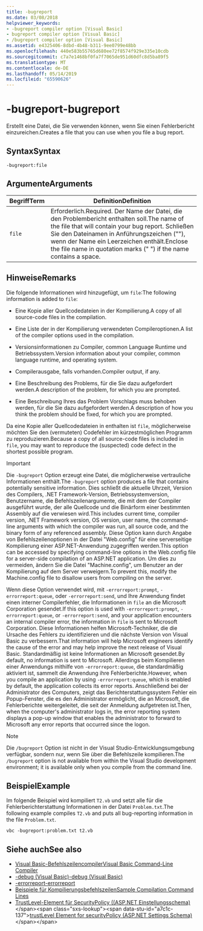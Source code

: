 ```yaml
---
title: -bugreport
ms.date: 03/08/2018
helpviewer_keywords:
- -bugreport compiler option [Visual Basic]
- bugreport compiler option [Visual Basic]
- /bugreport compiler option [Visual Basic]
ms.assetid: e4325406-8dbd-4b48-b311-9ee0799e48bb
ms.openlocfilehash: 440e583b55765d680ee72f8574f929e335e10cdb
ms.sourcegitcommit: c7a7e1468bf0fa7f7065de951d60dfc8d5ba89f5
ms.translationtype: MT
ms.contentlocale: de-DE
ms.lasthandoff: 05/14/2019
ms.locfileid: "65590626"
---
```

# <a name="-bugreport"></a><span data-ttu-id="a7c1c-102">-bugreport</span><span class="sxs-lookup"><span data-stu-id="a7c1c-102">-bugreport</span></span>
<span data-ttu-id="a7c1c-103">Erstellt eine Datei, die Sie verwenden können, wenn Sie einen Fehlerbericht einzureichen.</span><span class="sxs-lookup"><span data-stu-id="a7c1c-103">Creates a file that you can use when you file a bug report.</span></span>  
  
## <a name="syntax"></a><span data-ttu-id="a7c1c-104">Syntax</span><span class="sxs-lookup"><span data-stu-id="a7c1c-104">Syntax</span></span>  
  
```  
-bugreport:file  
```  
  
## <a name="arguments"></a><span data-ttu-id="a7c1c-105">Argumente</span><span class="sxs-lookup"><span data-stu-id="a7c1c-105">Arguments</span></span>  
  
|<span data-ttu-id="a7c1c-106">Begriff</span><span class="sxs-lookup"><span data-stu-id="a7c1c-106">Term</span></span>|<span data-ttu-id="a7c1c-107">Definition</span><span class="sxs-lookup"><span data-stu-id="a7c1c-107">Definition</span></span>|  
|---|---|  
|`file`|<span data-ttu-id="a7c1c-108">Erforderlich.</span><span class="sxs-lookup"><span data-stu-id="a7c1c-108">Required.</span></span> <span data-ttu-id="a7c1c-109">Der Name der Datei, die den Problembericht enthalten soll.</span><span class="sxs-lookup"><span data-stu-id="a7c1c-109">The name of the file that will contain your bug report.</span></span> <span data-ttu-id="a7c1c-110">Schließen Sie den Dateinamen in Anführungszeichen (""), wenn der Name ein Leerzeichen enthält.</span><span class="sxs-lookup"><span data-stu-id="a7c1c-110">Enclose the file name in quotation marks (" ") if the name contains a space.</span></span>|  
  
## <a name="remarks"></a><span data-ttu-id="a7c1c-111">Hinweise</span><span class="sxs-lookup"><span data-stu-id="a7c1c-111">Remarks</span></span>  
 <span data-ttu-id="a7c1c-112">Die folgende Informationen wird hinzugefügt, um `file`:</span><span class="sxs-lookup"><span data-stu-id="a7c1c-112">The following information is added to `file`:</span></span>  
  
- <span data-ttu-id="a7c1c-113">Eine Kopie aller Quellcodedateien in der Kompilierung.</span><span class="sxs-lookup"><span data-stu-id="a7c1c-113">A copy of all source-code files in the compilation.</span></span>  
  
- <span data-ttu-id="a7c1c-114">Eine Liste der in der Kompilierung verwendeten Compileroptionen.</span><span class="sxs-lookup"><span data-stu-id="a7c1c-114">A list of the compiler options used in the compilation.</span></span>  
  
- <span data-ttu-id="a7c1c-115">Versionsinformationen zu Compiler, common Language Runtime und Betriebssystem.</span><span class="sxs-lookup"><span data-stu-id="a7c1c-115">Version information about your compiler, common language runtime, and operating system.</span></span>  
  
- <span data-ttu-id="a7c1c-116">Compilerausgabe, falls vorhanden.</span><span class="sxs-lookup"><span data-stu-id="a7c1c-116">Compiler output, if any.</span></span>  
  
- <span data-ttu-id="a7c1c-117">Eine Beschreibung des Problems, für die Sie dazu aufgefordert werden.</span><span class="sxs-lookup"><span data-stu-id="a7c1c-117">A description of the problem, for which you are prompted.</span></span>  
  
- <span data-ttu-id="a7c1c-118">Eine Beschreibung Ihres das Problem Vorschlags muss behoben werden, für die Sie dazu aufgefordert werden.</span><span class="sxs-lookup"><span data-stu-id="a7c1c-118">A description of how you think the problem should be fixed, for which you are prompted.</span></span>  
  
 <span data-ttu-id="a7c1c-119">Da eine Kopie aller Quellcodedateien in enthalten ist `file`, möglicherweise möchten Sie den (vermuteten) Codefehler im kürzestmöglichen Programm zu reproduzieren.</span><span class="sxs-lookup"><span data-stu-id="a7c1c-119">Because a copy of all source-code files is included in `file`, you may want to reproduce the (suspected) code defect in the shortest possible program.</span></span>  
  
> [!IMPORTANT]
>  <span data-ttu-id="a7c1c-120">Die `-bugreport` Option erzeugt eine Datei, die möglicherweise vertrauliche Informationen enthält.</span><span class="sxs-lookup"><span data-stu-id="a7c1c-120">The `-bugreport` option produces a file that contains potentially sensitive information.</span></span> <span data-ttu-id="a7c1c-121">Dies schließt die aktuelle Uhrzeit, Version des Compilers, .NET Framework-Version, Betriebssystemversion, Benutzername, die Befehlszeilenargumente, die mit dem der Compiler ausgeführt wurde, der alle Quellcode und die Binärform einer bestimmten Assembly auf die verwiesen wird.</span><span class="sxs-lookup"><span data-stu-id="a7c1c-121">This includes current time, compiler version, .NET Framework version, OS version, user name, the command-line arguments with which the compiler was run, all source code, and the binary form of any referenced assembly.</span></span> <span data-ttu-id="a7c1c-122">Diese Option kann durch Angabe von Befehlszeilenoptionen in der Datei "Web.config" für eine serverseitige Kompilierung einer ASP.NET-Anwendung zugegriffen werden.</span><span class="sxs-lookup"><span data-stu-id="a7c1c-122">This option can be accessed by specifying command-line options in the Web.config file for a server-side compilation of an ASP.NET application.</span></span> <span data-ttu-id="a7c1c-123">Um dies zu vermeiden, ändern Sie die Datei "Machine.config", um Benutzer an der Kompilierung auf dem Server verweigern.</span><span class="sxs-lookup"><span data-stu-id="a7c1c-123">To prevent this, modify the Machine.config file to disallow users from compiling on the server.</span></span>  
  
 <span data-ttu-id="a7c1c-124">Wenn diese Option verwendet wird, mit `-errorreport:prompt`, `-errorreport:queue`, oder `-errorreport:send`, und Ihre Anwendung findet einen interner Compilerfehler, die Informationen in `file` an die Microsoft Corporation gesendet.</span><span class="sxs-lookup"><span data-stu-id="a7c1c-124">If this option is used with `-errorreport:prompt`, `-errorreport:queue`, or `-errorreport:send`, and your application encounters an internal compiler error, the information in `file` is sent to Microsoft Corporation.</span></span> <span data-ttu-id="a7c1c-125">Diese Informationen helfen Microsoft-Techniker, die die Ursache des Fehlers zu identifizieren und die nächste Version von Visual Basic zu verbessern.</span><span class="sxs-lookup"><span data-stu-id="a7c1c-125">That information will help Microsoft engineers identify the cause of the error and may help improve the next release of Visual Basic.</span></span> <span data-ttu-id="a7c1c-126">Standardmäßig ist keine Informationen an Microsoft gesendet.</span><span class="sxs-lookup"><span data-stu-id="a7c1c-126">By default, no information is sent to Microsoft.</span></span> <span data-ttu-id="a7c1c-127">Allerdings beim Kompilieren einer Anwendungs mithilfe von `-errorreport:queue`, die standardmäßig aktiviert ist, sammelt die Anwendung ihre Fehlerberichte.</span><span class="sxs-lookup"><span data-stu-id="a7c1c-127">However, when you compile an application by using `-errorreport:queue`, which is enabled by default, the application collects its error reports.</span></span> <span data-ttu-id="a7c1c-128">Anschließend bei der Administrator des Computers, zeigt das Berichterstattungssystem Fehler ein Popup-Fenster, die es den Administrator ermöglicht, die an Microsoft, die Fehlerberichte weitergeleitet, die seit der Anmeldung aufgetreten ist.</span><span class="sxs-lookup"><span data-stu-id="a7c1c-128">Then, when the computer's administrator logs in, the error reporting system displays a pop-up window that enables the administrator to forward to Microsoft any error reports that occurred since the logon.</span></span>  
  
> [!NOTE]
>  <span data-ttu-id="a7c1c-129">Die `/bugreport` Option ist nicht in der Visual Studio-Entwicklungsumgebung verfügbar, sondern nur, wenn Sie über die Befehlszeile kompilieren.</span><span class="sxs-lookup"><span data-stu-id="a7c1c-129">The `/bugreport` option is not available from within the Visual Studio development environment; it is available only when you compile from the command line.</span></span>  
  
## <a name="example"></a><span data-ttu-id="a7c1c-130">Beispiel</span><span class="sxs-lookup"><span data-stu-id="a7c1c-130">Example</span></span>  
 <span data-ttu-id="a7c1c-131">Im folgende Beispiel wird kompiliert `T2.vb` und setzt alle für die Fehlerberichterstattung Informationen in der Datei `Problem.txt`.</span><span class="sxs-lookup"><span data-stu-id="a7c1c-131">The following example compiles `T2.vb` and puts all bug-reporting information in the file `Problem.txt`.</span></span>  
  
```  
vbc -bugreport:problem.txt t2.vb  
```  
  
## <a name="see-also"></a><span data-ttu-id="a7c1c-132">Siehe auch</span><span class="sxs-lookup"><span data-stu-id="a7c1c-132">See also</span></span>

- [<span data-ttu-id="a7c1c-133">Visual Basic-Befehlszeilencompiler</span><span class="sxs-lookup"><span data-stu-id="a7c1c-133">Visual Basic Command-Line Compiler</span></span>](../../../visual-basic/reference/command-line-compiler/index.md)
- [<span data-ttu-id="a7c1c-134">-debug (Visual Basic)</span><span class="sxs-lookup"><span data-stu-id="a7c1c-134">-debug (Visual Basic)</span></span>](../../../visual-basic/reference/command-line-compiler/debug.md)
- [<span data-ttu-id="a7c1c-135">-errorreport</span><span class="sxs-lookup"><span data-stu-id="a7c1c-135">-errorreport</span></span>](../../../visual-basic/reference/command-line-compiler/errorreport.md)
- [<span data-ttu-id="a7c1c-136">Beispiele für Kompilierungsbefehlszeilen</span><span class="sxs-lookup"><span data-stu-id="a7c1c-136">Sample Compilation Command Lines</span></span>](../../../visual-basic/reference/command-line-compiler/sample-compilation-command-lines.md)
- <span data-ttu-id="a7c1c-137">[TrustLevel-Element für SecurityPolicy ((ASP.NET Einstellungsschema)](https://docs.microsoft.com/previous-versions/dotnet/netframework-4.0/as399f0x(v=vs.100))</span><span class="sxs-lookup"><span data-stu-id="a7c1c-137">[trustLevel Element for securityPolicy (ASP.NET Settings Schema)](https://docs.microsoft.com/previous-versions/dotnet/netframework-4.0/as399f0x(v=vs.100))</span></span>
